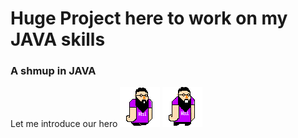 # Huge Project here to work on my JAVA skills

### A shmup in JAVA 
Let me introduce our hero
![](https://github.com/nanookOlive/Chmod/blob/master/download(3).gif)
![](https://github.com/nanookOlive/Chmod/blob/master/download(2).gif)
